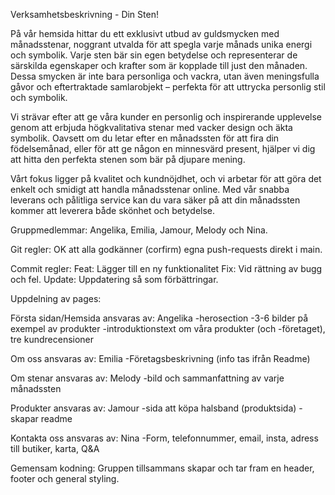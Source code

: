 Verksamhetsbeskrivning - Din Sten!


På vår hemsida hittar du ett exklusivt utbud av guldsmycken med månadsstenar, noggrant utvalda för att spegla varje månads unika energi och symbolik. Varje sten bär sin egen betydelse och representerar de särskilda egenskaper och krafter som är kopplade till just den månaden. Dessa smycken är inte bara personliga och vackra, utan även meningsfulla gåvor och eftertraktade samlarobjekt – perfekta för att uttrycka personlig stil och symbolik.

Vi strävar efter att ge våra kunder en personlig och inspirerande upplevelse genom att erbjuda högkvalitativa stenar med vacker design och äkta symbolik. Oavsett om du letar efter en månadssten för att fira din födelsemånad, eller för att ge någon en minnesvärd present, hjälper vi dig att hitta den perfekta stenen som bär på djupare mening.

Vårt fokus ligger på kvalitet och kundnöjdhet, och vi arbetar för att göra det enkelt och smidigt att handla månadsstenar online. Med vår snabba leverans och pålitliga service kan du vara säker på att din månadssten kommer att leverera både skönhet och betydelse.



Gruppmedlemmar:
Angelika, Emilia, Jamour, Melody och Nina.


Git regler: OK att alla godkänner (corfirm) egna push-requests direkt i main. 


Commit regler: 
            Feat: Lägger till en ny funktionalitet 
            Fix: Vid rättning av bugg och fel. 
            Update: Uppdatering så som förbättringar.



Uppdelning av pages:

Första sidan/Hemsida ansvaras av: Angelika
-herosection
-3-6  bilder på exempel av produkter
-introduktionstext om våra produkter (och -företaget), tre kundrecensioner

Om oss ansvaras av: Emilia
-Företagsbeskrivning (info tas ifrån Readme)

Om stenar ansvaras av: Melody
-bild och sammanfattning av varje månadssten 

Produkter ansvaras av: Jamour
-sida att köpa halsband (produktsida)
-skapar readme

Kontakta oss ansvaras av: Nina
-Form, telefonnummer, email, insta, adress till butiker, karta, Q&A

Gemensam kodning: 
Gruppen tillsammans skapar och tar fram en header, footer och general styling.

